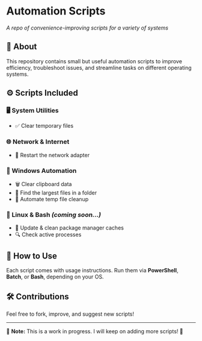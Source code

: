 # Automation Scripts  
*A repo of convenience-improving scripts for a variety of systems*  

## 📌 About  
This repository contains small but useful automation scripts to improve efficiency, troubleshoot issues, and streamline tasks on different operating systems.  

## ⚙️ Scripts Included  
### 🖥️ System Utilities  
- ✅ Clear temporary files  

### 🌐 Network & Internet  
- 🔄 Restart the network adapter  

### 🔧 Windows Automation  
- 🗑️ Clear clipboard data  
- 📂 Find the largest files in a folder  
- 🧹 Automate temp file cleanup  

### 🐧 Linux & Bash *(coming soon...)*  
- 🔄 Update & clean package manager caches  
- 🔍 Check active processes  

## 🚀 How to Use  
Each script comes with usage instructions. Run them via **PowerShell**, **Batch**, or **Bash**, depending on your OS.  

## 🛠️ Contributions  
Feel free to fork, improve, and suggest new scripts!  

---
📌 **Note:** This is a work in progress. I will keep on adding more scripts! 🚀 
